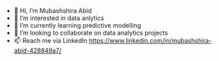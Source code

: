 - 👋 Hi, I’m Mubashshira Abid
- 👀 I’m interested in data anlytics
- 🌱 I’m currently learning predictive modelling
- 💞️ I’m looking to collaborate on data analytics projects
- 📫 Reach me via LinkedIn https://www.linkedin.com/in/mubashshira-abid-428849a7/
